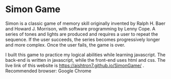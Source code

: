 # Simon Game
Simon is a classic game of memory skill originally invented by Ralph H. Baer and Howard J. Morrison, with software programming by Lenny Cope. A series of tones and lights are produced and requires a user to repeat the sequence. If the user succeeds, the series becomes progressively longer and more complex. Once the user fails, the game is over.

I built this game to practice my logical abilities while learning javascript. The back-end is written in javascript, while the front-end uses html and css. The live link of this website is https://aishtron7.github.io/SimonGame/ . Recommended browser: Google Chrome
